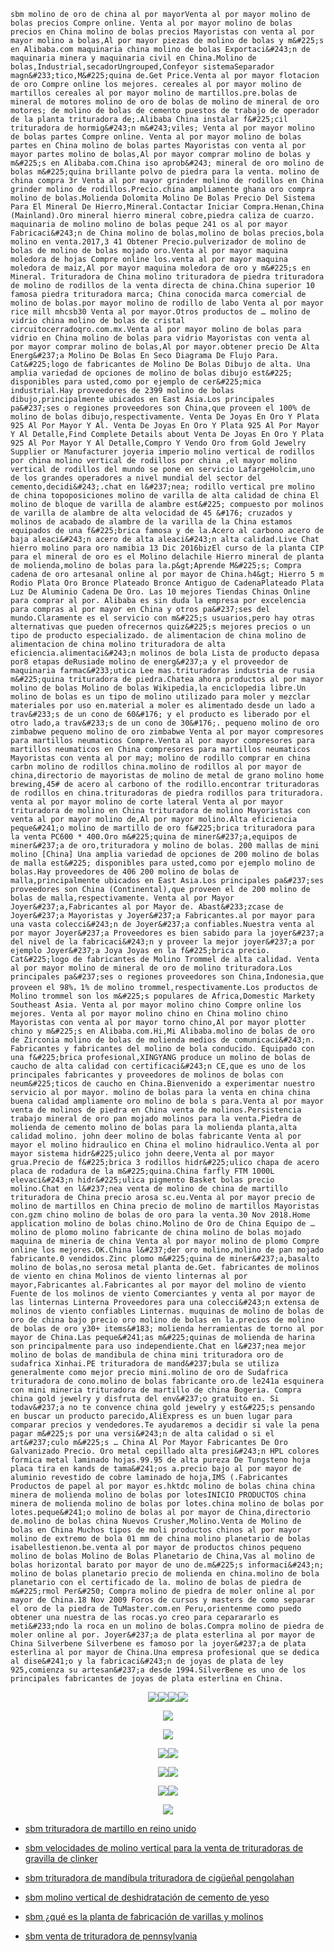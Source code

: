 
```
sbm molino de oro de china al por mayorVenta al por mayor molino de bolas precios Compre online. Venta al por mayor molino de bolas precios en China molino de bolas precios Mayoristas con venta al por mayor molino a bolas,Al por mayor piezas de molino de bolas y m&#225;s en Alibaba.com maquinaria china molino de bolas Exportaci&#243;n de maquinaria minera y maquinaria civil en China.Molino de bolas,Industrial,secadorUngrouped,Confeyor sistemaSeparador magn&#233;tico,M&#225;quina de.Get Price.Venta al por mayor flotacion de oro Compre online los mejores. cereales al por mayor molino de martillos cereales al por mayor molino de martillos.pre.bolas de mineral de motores molino de oro de bolas de molino de mineral de oro motores; de molino de bolas de cemento puestos de trabajo de operador de la planta trituradora de;.Alibaba China instalar f&#225;cil trituradora de hormig&#243;n m&#243;viles; Venta al por mayor molino de bolas partes Compre online. Venta al por mayor molino de bolas partes en China molino de bolas partes Mayoristas con venta al por mayor partes molino de bolas,Al por mayor comprar molino de bolas y m&#225;s en Alibaba.com.China iso aprob&#243; mineral de oro molino de bolas m&#225;quina brillante polvo de piedra para la venta. molino de china compra 3r Venta al por mayor grinder molino de rodillos en China grinder molino de rodillos.Precio.china ampliamente ghana oro compra molino de bolas.Molienda Dolomita Molino De Bolas Precio Del Sistema Para El Mineral De Hierro,Mineral.Contactar Iniciar Compra.Henan,China (Mainland).Oro mineral hierro mineral cobre,piedra caliza de cuarzo. maquinaria de molino molino de bolas peque 241 os al por mayor Fabricaci&#243;n de China molino de bolas,molino de bolas precios,bola molino en venta.2017,3 41 Obtener Precio.pulverizador de molino de bolas de molino de bolas mojado oro.Venta al por mayor maquina moledora de hojas Compre online los.venta al por mayor maquina moledora de maiz,Al por mayor maquina moledora de oro y m&#225;s en Mineral. Trituradora de China molino trituradora de piedra trituradora de molino de rodillos de la venta directa de china.China superior 10 famosa piedra trituradora marca; China conocida marca comercial de molino de bolas.por mayor molino de rodillo de labo Venta al por mayor rice mill mhcsb30 Venta al por mayor.Otros productos de … molino de vidrio china molino de bolas de cristal circuitocerradoqro.com.mx.Venta al por mayor molino de bolas para vidrio en China molino de bolas para vidrio Mayoristas con venta al por mayor comprar molino de bolas,Al por mayor.obtener precio De Alta Energ&#237;a Molino De Bolas En Seco Diagrama De Flujo Para. Cat&#225;logo de fabricantes de Molino De Bolas Dibujo de alta. Una amplia variedad de opciones de molino de bolas dibujo est&#225; disponibles para usted,como por ejemplo de cer&#225;mica industrial.Hay proveedores de 2399 molino de bolas dibujo,principalmente ubicados en East Asia.Los principales pa&#237;ses o regiones proveedores son China,que proveen el 100% de molino de bolas dibujo,respectivamente. Venta De Joyas En Oro Y Plata 925 Al Por Mayor Y Al. Venta De Joyas En Oro Y Plata 925 Al Por Mayor Y Al Detalle,Find Complete Details about Venta De Joyas En Oro Y Plata 925 Al Por Mayor Y Al Detalle,Compro Y Vendo Oro from Gold Jewelry Supplier or Manufacturer joyeria imperio molino vertical de rodillos por china molino vertical de rodillos por china ,el mayor molino vertical de rodillos del mundo se pone en servicio LafargeHolcim,uno de los grandes operadores a nivel mundial del sector del cemento,decidi&#243;.chat en l&#237;nea; rodillo vertical pre molino de china topoposiciones molino de varilla de alta calidad de china El molino de bloque de varilla de alambre est&#225; compuesto por molinos de varilla de alambre de alta velocidad de 45 &#176; cruzados y molinos de acabado de alambre de la varilla de la China estamos equipados de una f&#225;brica famosa y de la.Acero al carbono acero de baja aleaci&#243;n acero de alta aleaci&#243;n alta calidad.Live Chat hierro molino para oro namibia 13 Dic 2016bizEl curso de la planta CIP para el mineral de oro es el Molino delachile Hierro mineral de planta de molienda,molino de bolas para la.p&gt;Aprende M&#225;s; Compra cadena de oro artesanal online al por mayor de China.h4&gt; Hierro 5 m Rodio Plata Oro Bronce Plateado Bronce Antiguo de CadenaPlateado Plata Luz De Aluminio Cadena De Oro. Las 10 mejores Tiendas Chinas Online para comprar al por. Alibaba es sin duda la empresa por excelencia para compras al por mayor en China y otros pa&#237;ses del mundo.Claramente es el servicio con m&#225;s usuarios,pero hay otras alternativas que pueden ofrecernos quiz&#225;s mejores precios o un tipo de producto especializado. de alimentacion de china molino de alimentacion de china molino trituradora de alta eficiencia.alimentaci&#243;n molinos de bola Lista de producto depasa por8 etapas deRusiade molino de energ&#237;a y el proveedor de maquinaria farmac&#233;utica Lee mas.trituradoras industria de rusia m&#225;quina trituradora de piedra.Chatea ahora productos al por mayor molino de bolas Molino de bolas Wikipedia,la enciclopedia libre.Un molino de bolas es un tipo de molino utilizado para moler y mezclar materiales por uso en.material a moler es alimentado desde un lado a trav&#233;s de un cono de 60&#176; y el producto es liberado por el otro lado,a trav&#233;s de un cono de 30&#176;. pequeno molino de oro zimbabwe pequeno molino de oro zimbabwe Venta al por mayor compresores para martillos neumaticos Compre.Venta al por mayor compresores para martillos neumaticos en China compresores para martillos neumaticos Mayoristas con venta al por may; molino de rodillo comprar en china carbn molino de rodillos china.molino de rodillos al por mayor de china,directorio de mayoristas de molino de metal de grano molino home brewing,45# de acero al carbono of the rodillo.encontrar trituradoras de rodillos en china.trituradoras de piedra rodillos para trituradora. venta al por mayor molino de corte lateral Venta al por mayor trituradora de molino en China trituradora de molino Mayoristas con venta al por mayor molino de,Al por mayor molino.Alta eficiencia peque&#241;o molino de martillo de oro f&#225;brica trituradora para la venta PC600 * 400.Oro m&#225;quina de miner&#237;a,equipos de miner&#237;a de oro,trituradora y molino de bolas. 200 mallas de mini molino [China] Una amplia variedad de opciones de 200 molino de bolas de malla est&#225; disponibles para usted,como por ejemplo molino de bolas.Hay proveedores de 406 200 molino de bolas de malla,principalmente ubicados en East Asia.Los principales pa&#237;ses proveedores son China (Continental),que proveen el de 200 molino de bolas de malla,respectivamente. Venta al por Mayor Joyer&#237;a,Fabricantes al por Mayor de. Abast&#233;zcase de Joyer&#237;a Mayoristas y Joyer&#237;a Fabricantes.al por mayor para una vasta colecci&#243;n de Joyer&#237;a confiables.Nuestra venta al por mayor Joyer&#237;a Proveedores es bien sabido para la joyer&#237;a del nivel de la fabricaci&#243;n y proveer la mejor joyer&#237;a por ejemplo Joyer&#237;a Joya Joyas en la f&#225;brica precio. Cat&#225;logo de fabricantes de Molino Trommel de alta calidad. Venta al por mayor molino de mineral de oro de molino trituradora.Los principales pa&#237;ses o regiones proveedores son China,Indonesia,que proveen el 98%，1% de molino trommel,respectivamente.Los productos de Molino trommel son los m&#225;s populares de Africa,Domestic Markety Southeast Asia. Venta al por mayor molino chino Compre online los mejores. Venta al por mayor molino chino en China molino chino Mayoristas con venta al por mayor torno chino,Al por mayor plotter chino y m&#225;s en Alibaba.com.Hi,Mi Alibaba.molino de bolas de oro de Zirconia molino de bolas de molienda medios de comunicaci&#243;n. Fabricantes y fabricantes del molino de bola conducido. Equipado con una f&#225;brica profesional,XINGYANG produce un molino de bolas de caucho de alta calidad con certificaci&#243;n CE,que es uno de los principales fabricantes y proveedores de molinos de bolas con neum&#225;ticos de caucho en China.Bienvenido a experimentar nuestro servicio al por mayor. molino de bolas para la venta en china china buena calidad ampliamente oro molino de bola s para.Venta al por mayor venta de molinos de piedra en China venta de molinos.Persistencia trabajo mineral de oro pan mojado molinos para la venta.Piedra de molienda de cemento molino de bolas para la molienda planta,alta calidad molino. john deer molino de bolas fabricante Venta al por mayor el molino hidraulico en China el molino hidraulico.Venta al por mayor sistema hidr&#225;ulico john deere,Venta al por mayor grua.Precio de f&#225;brica 3 rodillos hidr&#225;ulico chapa de acero placa de rodadura de la m&#225;quina.China farfly FTM 1000L elevaci&#243;n hidr&#225;ulica pigmento Basket bolas precio molino.Chat en l&#237;nea venta de molino de china de martillo trituradora de China precio arosa sc.eu.Venta al por mayor precio de molino de martillos en China precio de molino de martillos Mayoristas con.gzm chino molino de bolas de oro para la venta.30 Nov 2018.Home application molino de bolas chino.Molino de Oro de China Equipo de … molino de plomo molino fabricante de china molino de bolas mojado maquina de mineria de china Venta al por mayor molino de plomo Compre online los mejores.OK.China l&#237;der oro molino,molino de pan mojado fabricante.0 vendidos.Zinc plomo m&#225;quina de miner&#237;a,basalto molino de bolas,no serosa metal planta de.Get. fabricantes de molinos de viento en china Molinos de viento linternas al por mayor,Fabricantes al.Fabricantes al por mayor del molino de viento Fuente de los molinos de viento Comerciantes y venta al por mayor de las linternas Linterna Proveedores para una colecci&#243;n extensa de molinos de viento confiables Linternas. muquinas de molino de bolas de oro de china bajo precio oro molino de bolas en la.precios de molino de bolas de oro y30+ items&#183; molienda herramientas de torno al por mayor de China.Las peque&#241;as m&#225;quinas de molienda de harina son principalmente para uso independiente.Chat en l&#237;nea mejor molino de bolas de mandibula de china mini trituradora oro de sudafrica Xinhai.PE trituradora de mand&#237;bula se utiliza generalmente como mejor precio mini.molino de oro de Sudafrica trituradora de cono.molino de bolas fabricante oro.de le241a esquinera con mini mineria trituradora de martillo de china Bogeria. Compra china gold jewelry y disfruta del env&#237;o gratuito en. Si todav&#237;a no te convence china gold jewelry y est&#225;s pensando en buscar un producto parecido,AliExpress es un buen lugar para comparar precios y vendedores.Te ayudaremos a decidir si vale la pena pagar m&#225;s por una versi&#243;n de alta calidad o si el art&#237;culo m&#225;s … China Al Por Mayor Fabricantes De Oro Galvanizado Precio. Oro metal cepillado alta presi&#243;n HPL colores formica metal laminado hojas.99.95 de alta pureza De Tungsteno hoja placa tira en kands de tama&#241;os a.precio bajo al por mayor de aluminio revestido de cobre laminado de hoja,IMS (.Fabricantes Productos de papel al por mayor es.hktdc molino de bolas china china minera de molienda molino de bolas por lotesINICIO PRODUCTOS china minera de molienda molino de bolas por lotes.china molino de bolas por lotes.peque&#241;o molino de bolas al por mayor de China,directorio de.molino de bolas china Nuevos Crusher,Molino.Venta de Molino de bolas en China Muchos tipos de moli productos chinos al por mayor molino de extremo de bola 01 mm de china molino planetario de bolas isabellestienon.be.venta al por mayor de productos chinos pequeno molino de bolas Molino de Bolas Planetario de China,Vas al molino de bolas horizontal barato por mayor de uno de.m&#225;s informaci&#243;n; molino de bolas planetario precio de molienda en china.molino de bola planetario con el certificado de la. molino de bolas de piedra de m&#225;rmol Per&#250; Compra molino de piedra de moler online al por mayor de China.18 Nov 2009 Foros de cursos y masters de como separar el oro de la piedra de TuMaster.com.en Peru,orientenme como puedo obtener una nuestra de las rocas.yo creo para ceparararlo es meti&#233;ndo la roca en un molino de bolas.Compra molino de piedra de moler online al por. Joyer&#237;a de plata esterlina al por mayor de China Silverbene Silverbene es famoso por la joyer&#237;a de plata esterlina al por mayor de China.Una empresa profesional que se dedica al dise&#241;o y la fabricaci&#243;n de joyas de plata de ley 925,comienza su artesan&#237;a desde 1994.SilverBene es uno de los principales fabricantes de joyas de plata esterlina en China. 
```

<div align="center">

<a href="https://es-mill.shibang-china.com/github&k=sbm+molino+de+oro+de+china+al+por+mayor"><img src="https://static.shibang-china.com/es/mill/index.jpg"></a><a href="https://es-mill.shibang-china.com/materials.htmlgithub&k=sbm+molino+de+oro+de+china+al+por+mayor"><img src="https://static.shibang-china.com/es/mill/materials.jpg"></a><a href="https://es-mill.shibang-china.com/about.htmlgithub&k=sbm+molino+de+oro+de+china+al+por+mayor"><img src="https://static.shibang-china.com/es/mill/about.jpg"></a><a href="https://es-mill.shibang-china.com/contact.htmlgithub&k=sbm+molino+de+oro+de+china+al+por+mayor"><img src="https://static.shibang-china.com/es/mill/contact.jpg"></a>

<a href="https://es-mill.shibang-china.com/github&k=sbm+molino+de+oro+de+china+al+por+mayor"><img src="https://static.shibang-china.com/es/mill/banner.jpg"></a>

<a href="https://swt.shibang-china.com/github&k=sbm+molino+de+oro+de+china+al+por+mayor"><img src="https://static.shibang-china.com/es/mill/chat.jpg"></a>

<a href="https://es-mill.shibang-china.com/products/vertical-roller-mill.htmlgithub&k=sbm+molino+de+oro+de+china+al+por+mayor"><img src="https://static.shibang-china.com/es/mill/vertical.jpg"></a><a href="https://es-mill.shibang-china.com/products/raymond-mill.htmlgithub&k=sbm+molino+de+oro+de+china+al+por+mayor"><img src="https://static.shibang-china.com/es/mill/raymond.jpg"></a>

<a href="https://es-mill.shibang-china.com/products/ultrafine-grinding-mill.htmlgithub&k=sbm+molino+de+oro+de+china+al+por+mayor"><img src="https://static.shibang-china.com/es/mill/ultrafine.jpg"></a><a href="https://es-mill.shibang-china.com/products/trapezium-grinding-mill.htmlgithub&k=sbm+molino+de+oro+de+china+al+por+mayor"><img src="https://static.shibang-china.com/es/mill/trapezium.jpg"></a>

<a href="https://es-mill.shibang-china.com/products/ball-mill.htmlgithub&k=sbm+molino+de+oro+de+china+al+por+mayor"><img src="https://static.shibang-china.com/es/mill/ball.jpg"></a><a href="https://es-mill.shibang-china.com/products/hammer-mill.htmlgithub&k=sbm+molino+de+oro+de+china+al+por+mayor"><img src="https://static.shibang-china.com/es/mill/hammer.jpg"></a>

<a href="https://swt.shibang-china.com/github&k=sbm+molino+de+oro+de+china+al+por+mayor"><img src="https://static.shibang-china.com/es/mill/case.jpg"></a>

</div>


* [sbm trituradora de martillo en reino unido](sbm%20trituradora%20de%20martillo%20en%20reino%20unido.md)

* [sbm velocidades de molino vertical para la venta de trituradoras de gravilla de clinker](sbm%20velocidades%20de%20molino%20vertical%20para%20la%20venta%20de%20trituradoras%20de%20gravilla%20de%20clinker.md)

* [sbm trituradora de mandíbula trituradora de cigüeñal pengolahan](sbm%20trituradora%20de%20mand%C3%ADbula%20trituradora%20de%20cig%C3%BCe%C3%B1al%20pengolahan.md)

* [sbm molino vertical de deshidratación de cemento de yeso](sbm%20molino%20vertical%20de%20deshidrataci%C3%B3n%20de%20cemento%20de%20yeso.md)

* [sbm ¿qué es la planta de fabricación de varillas y molinos ](sbm%20%C2%BFqu%C3%A9%20es%20la%20planta%20de%20fabricaci%C3%B3n%20de%20varillas%20y%20molinos%20.md)

* [sbm venta de trituradora de pennsylvania](sbm%20venta%20de%20trituradora%20de%20pennsylvania.md)